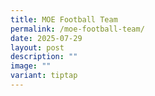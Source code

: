 ```yaml
---
title: MOE Football Team
permalink: /moe-football-team/
date: 2025-07-29
layout: post
description: ""
image: ""
variant: tiptap
---
```

